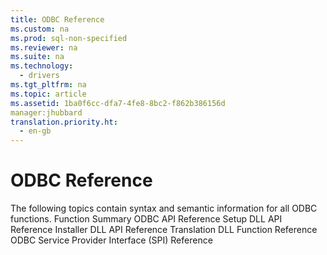 ```yaml
---
title: ODBC Reference
ms.custom: na
ms.prod: sql-non-specified
ms.reviewer: na
ms.suite: na
ms.technology: 
  - drivers
ms.tgt_pltfrm: na
ms.topic: article
ms.assetid: 1ba0f6cc-dfa7-4fe8-8bc2-f862b386156d
manager:jhubbard
translation.priority.ht: 
  - en-gb
---
```

# ODBC Reference
<?xml version="1.0" encoding="utf-8"?>
<developerOrientationDocument xmlns="http://ddue.schemas.microsoft.com/authoring/2003/5" xmlns:xlink="http://www.w3.org/1999/xlink" xmlns:xsi="http://www.w3.org/2001/XMLSchema-instance" xsi:schemaLocation="http://ddue.schemas.microsoft.com/authoring/2003/5 http://dduestorage.blob.core.windows.net/ddueschema/developer.xsd">
  <introduction>
    <para>The following topics contain syntax and semantic information for all ODBC functions. </para>
    <list class="bullet">
      <listItem>
        <para>
          <legacyLink xlink:href="e7fc96e3-3f16-4799-b70f-49febed53a44">Function Summary</legacyLink>
        </para>
      </listItem>
      <listItem>
        <para>
          <legacyLink xlink:href="b7a49774-f458-44ce-9a04-a0457501405b">ODBC API Reference</legacyLink>
        </para>
      </listItem>
      <listItem>
        <para>
          <legacyLink xlink:href="f9d03f17-1c0d-4e7c-9c04-8c316e07ef25">Setup DLL API Reference</legacyLink>
        </para>
      </listItem>
      <listItem>
        <para>
          <legacyLink xlink:href="47fcadc3-f102-4989-9ee7-a1c65233142a">Installer DLL API Reference</legacyLink>
        </para>
      </listItem>
      <listItem>
        <para>
          <legacyLink xlink:href="69033376-c315-4f52-8ee5-f23f07694bf8">Translation DLL Function Reference</legacyLink>
        </para>
      </listItem>
      <listItem>
        <para>
          <legacyLink xlink:href="cdeffb4a-f344-4abe-97f3-be2ede1c8e59">ODBC Service Provider Interface (SPI) Reference</legacyLink>
        </para>
      </listItem>
    </list>
  </introduction>
  <relatedTopics />
</developerOrientationDocument>